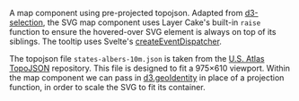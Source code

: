 A map component using pre-projected topojson. Adapted from [d3-selection](https://github.com/d3/d3-selection), the SVG map component uses Layer Cake's built-in `raise` function to ensure the hovered-over SVG element is always on top of its siblings. The tooltip uses Svelte's [createEventDispatcher](https://svelte.dev/docs#createEventDispatcher).

The topojson file `states-albers-10m.json` is taken from the [U.S. Atlas TopoJSON](https://github.com/topojson/us-atlas) repository. This file is designed to fit a 975×610 viewport. Within the map component we can pass in [d3.geoIdentity](https://github.com/d3/d3-geo/blob/main/README.md#geoIdentity) in place of a projection function, in order to scale the SVG to fit its container.